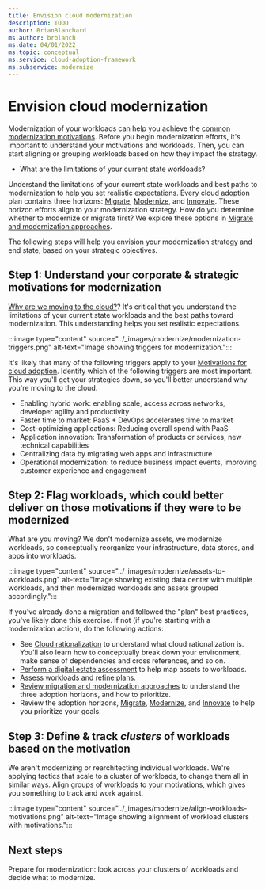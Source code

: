 ```yaml
---
title: Envision cloud modernization
description: TODO
author: BrianBlanchard
ms.author: brblanch
ms.date: 04/01/2022
ms.topic: conceptual
ms.service: cloud-adoption-framework
ms.subservice: modernize
---
```

<!--Acrolinx:98, TODO: meta description, more info for bulleted list? lines 30-35
-->
# Envision cloud modernization

Modernization of your workloads can help you achieve the [common modernization motivations](../strategy/business-outcomes/data-innovations.md#data-innovations). Before you begin modernization efforts, it's important to understand your motivations and workloads. Then, you can start aligning or grouping workloads based on how they impact the strategy.

- What are the limitations of your current state workloads?

Understand the limitations of your current state workloads and best paths to modernization to help you set realistic expectations. Every cloud adoption plan contains three horizons: [Migrate](../get-started/migrate.md), [Modernize](index.md), and [Innovate](../get-started/innovate.md). These horizon efforts align to your modernization strategy. How do you determine whether to modernize or migrate first? We explore these options in [Migrate and modernization approaches](../adopt/migrate-modernize-approaches.md).

The following steps will help you envision your modernization strategy and end state, based on your strategic objectives.

## Step 1: Understand your corporate & strategic motivations for modernization

[Why are we moving to the cloud?](../strategy/motivations.md)? It's critical that you understand the limitations of your current state workloads and the best paths toward modernization. This understanding helps you set realistic expectations.

:::image type="content" source="../_images/modernize/modernization-triggers.png" alt-text="Image showing triggers for modernization.":::

It's likely that many of the following triggers apply to your [Motivations for cloud adoption](../strategy/motivations.md). Identify which of the following triggers are most important. This way you'll get your strategies down, so you'll better understand why you're moving to the cloud.

- Enabling hybrid work: enabling scale, access across networks, developer agility and productivity
- Faster time to market: PaaS + DevOps accelerates time to market
- Cost-optimizing applications: Reducing overall spend with PaaS
- Application innovation: Transformation of products or services, new technical capabilities
- Centralizing data by migrating web apps and infrastructure
- Operational modernization: to reduce business impact events, improving customer experience and engagement

<!--Further expand on each of these?-->
## Step 2: Flag workloads, which could better deliver on those motivations if they were to be modernized

What are you moving? We don't modernize assets, we modernize workloads, so conceptually reorganize your infrastructure, data stores, and apps into workloads.

:::image type="content" source="../_images/modernize/assets-to-workloads.png" alt-text="Image showing existing data center with multiple workloads, and then modernized workloads and assets grouped accordingly.":::

<!--link to breaking down adopt flow-->

If you've already done a migration and followed the "plan" best practices, you've likely done this exercise. If not (if you're starting with a modernization action), do the following actions:

- See [Cloud rationalization](/azure/cloud-adoption-framework/digital-estate/5-rs-of-rationalization) to understand what cloud rationalization is. You'll also learn how to conceptually break down your environment, make sense of dependencies and cross references, and so on.
- [Perform a digital estate assessment](../plan/contoso-migration-assessment.md) to help map assets to workloads.
- [Assess workloads and refine plans](/migrate/azure-migration-guide/assess.md).
- [Review migration and modernization approaches](migrate-modernize-approaches.md) to understand the three adoption horizons,  and how to prioritize.
- Review the adoption horizons, [Migrate](../../migrate/index.md), [Modernize](index.md), and [Innovate](../../innovate/index.md) to help you prioritize your goals.

## Step 3: Define & track *clusters* of workloads based on the motivation

 We aren't modernizing or rearchitecting individual workloads. We're applying tactics that scale to a cluster of workloads, to change them all in similar ways. Align groups of workloads to your motivations, which gives you something to track and work against.

:::image type="content" source="../_images/modernize/align-workloads-motivations.png" alt-text="Image showing alignment of workload clusters with motivations.":::

## Next steps

Prepare for modernization: look across your clusters of workloads and decide what to modernize.
<!--link-->
